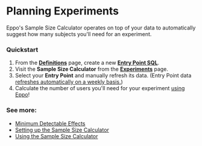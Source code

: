 # Planning Experiments

Eppo's Sample Size Calculator operates on top of your data to automatically suggest how many subjects you'll need for an experiment.

### Quickstart

1. From the **[Definitions](https://eppo.cloud/definitions)** page, create a new **[Entry Point SQL](./setting_up_the_sample_size_calculator#creating-entry-points)**.
2. Visit the **Sample Size Calculator** from the **[Experiments](https://eppo.cloud/experiments)** page. 
3. Select your **Entry Point** and manually refresh its data. (Entry Point data [refreshes automatically on a weekly basis.](./setting_up_the_sample_size_calculator#refreshing-entry-point-data))
4. Calculate the number of users you'll need for your experiment [using Eppo](./using_the_sample_size_calculator)!

### See more:
- [Minimum Detectable Effects](./minimum_detectable_effects)
- [Setting up the Sample Size Calculator](./setting_up_the_sample_size_calculator)
- [Using the Sample Size Calculator](./using_the_sample_size_calculator)

